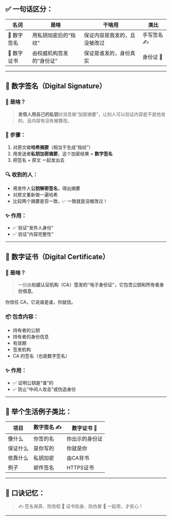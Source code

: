## ✅ 一句话区分：

| 名词      | 是啥            | 干啥用            | 类比      |
|---------|---------------|----------------|---------|
| 🔏 数字签名 | 用私钥加密后的“指纹”   | 保证内容是我发的，且没被改过 | 手写签名 ✍️ |
| 📄 数字证书 | 由权威机构签发的“身份证” | 保证是谁发的，身份真实    | 身份证 🪪  |

---

## 🔏 数字签名（Digital Signature）

### 📌 是啥？

> **发信人用自己的私钥**对消息做“加密摘要”，让别人可以验证内容是不是他发的，且内容有没有被篡改。

### 🧠 步骤：

1. 对原文做**哈希摘要**（相当于生成“指纹”）
2. 用发送者**私钥加密摘要**，这个加密结果 = **数字签名**
3. 把签名 + 原文 一起发出去

### 🔍 收到的人：

* 用发件人**公钥解密签名**，得出摘要
* 对原文重新做一遍哈希
* 比较两个摘要是否一致，✅ 一致就是没被改过！

### ✨ 作用：

* ✅ 验证“发件人身份”
* ✅ 验证“内容完整性”

---

## 📄 数字证书（Digital Certificate）

### 📌 是啥？

> 一份由**权威认证机构（CA）**签发的“电子身份证”，它**包含公钥和所有者身份信息**。

你信任 CA，它说谁是谁，你就信。

### 📦 包含内容：

* 持有者的公钥
* 持有者的身份信息
* 有效期
* 签发机构
* CA 的签名（也是数字签名）

### ✨ 作用：

* ✅ 证明公钥是“谁”的
* ✅ 防止“中间人攻击”或伪造身份

---

## 🎯 举个生活例子类比：

| 项目   | 数字签名 ✍️ | 数字证书 🪪 |
|------|---------|---------|
| 像什么  | 你签的名    | 你出示的身份证 |
| 保证什么 | 是你写的    | 你就是你    |
| 依靠什么 | 私钥加密    | 由CA背书   |
| 例子   | 邮件签名    | HTTPS证书 |

---

## 🧠 口诀记忆：

> ✍️ 签名保真、防改假
> 🪪 证书验身、防伪冒
> 📩 一起用，才安心！

---
